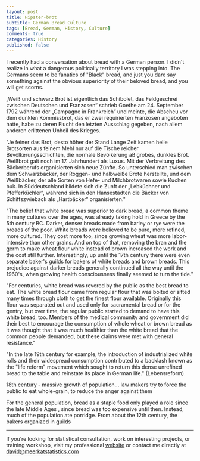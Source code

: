 ```yaml
---
layout: post
title: Hipster-brot
subtitle: German Bread Culture
tags: [Bread, German, History, Culture]
comments: true
categories: History
published: false
---
```


I recently had a conversation about bread with a German person. I didn't realize in what a dangerous politically territory I was stepping into. The Germans seem to be fanatics of "Black" bread, and just you dare say something against the obvious superiority of their beloved bread, and you will get scorns.

„Weiß und schwarz Brot ist eigentlich das Schibolet, das Feldgeschrei zwischen Deutschen und Franzosen“ schrieb Goethe am 24. September 1792 während der „Campagne in Frankreich“ und meinte, die Abscheu vor dem dunklen Kommissbrot, das er zwei requirierten Franzosen angeboten hatte, habe zu deren Flucht den letzten Ausschlag gegeben, nach allem anderen erlittenen Unheil des Krieges.

"Je feiner das Brot, desto höher der Stand
Lange Zeit kamen helle Brotsorten aus feinem Mehl nur auf die Tische reicher Bevölkerungsschichten, die normale Bevölkerung aß grobes, dunkles Brot. Weißbrot galt noch im 17. Jahrhundert als Luxus. Mit der Verbreitung des Bäckerberufs organisierten sich neue Zünfte. So unterschied man zwischen dem Schwarzbäcker, der Roggen- und halbweiße Brote herstellte, und dem Weißbäcker, der alle Sorten von Hefe- und Milchbrotwaren sowie Kuchen buk. In Süddeutschland bildete sich die Zunft der „Lebküchner und Pfefferküchler“, während sich in den Hansestädten die Bäcker von Schiffszwieback als „Hartbäcker“ organisierten."


"The belief that white bread was superior to dark bread, a common theme in many cultures over the ages, was already taking hold in Greece by the 5th century BC. Darker, denser breads made from barley or rye were the breads of the poor. White breads were believed to be pure, more refined, more cultured. They cost more too, since growing wheat was more labor-intensive than other grains. And on top of that, removing the bran and the germ to make wheat flour white instead of brown increased the work and the cost still further. Interestingly, up until the 17th century there were even separate baker's guilds for bakers of white breads and brown breads. This prejudice against darker breads generally continued all the way until the 1960's, when growing health consciousness finally seemed to turn the tide."

"For centuries, white bread was revered by the public as the best bread to eat. The white bread flour came from regular flour that was bolted or sifted many times through cloth to get the finest flour available. Originally this flour was separated out and used only for sacramental bread or for the gentry, but over time, the regular public started to demand to have this white bread, too. Members of the medical community and government did their best to encourage the consumption of whole wheat or brown bread as it was thought that it was much healthier than the white bread that the common people demanded, but these claims were met with general resistance."

"In the late 19th century for example, the introduction of industrialized white rolls and their widespread consumption contributed to a backlash known as the "life reform" movement which sought to return this dense unrefined bread to the table and reinstate its place in German life." (Lebensreform)

18th century - massive growth of population... law makers try to force the public to eat whole-grain, to reduce the anger against them

For the general population, bread as a staple food only played a role since the late Middle Ages , since bread was too expensive until then. Instead, much of the population ate porridge. From about the 12th century, the bakers organized in guilds

***
If you’re looking for statistical consultation, work on interesting projects, or training workshop, visit my professional [website](https://meerkatstatistics.com/)  or contact me directly at <david@meerkatstatistics.com>